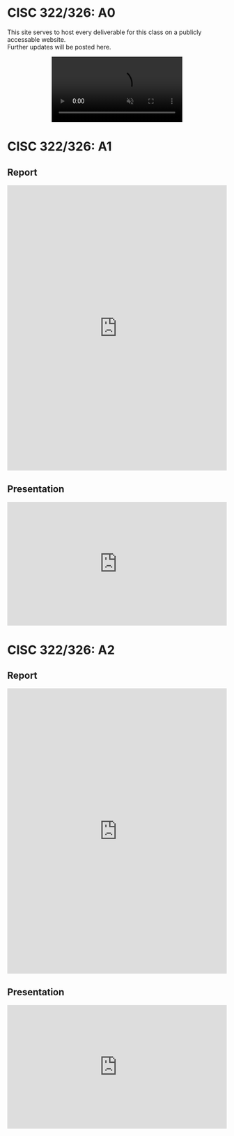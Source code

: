 # CISC 322/326: A0
This site serves to host every deliverable for this class on a publicly accessable website.  
Further updates will be posted here.

<div style="width: 100%">
<video muted autoplay loop style="display: block; margin: 0 auto">
<source src="./media/bird_dance.mp4" type="video/mp4">
</video>
</div>

# CISC 322/326: A1
## Report
<div style="padding-top: 130%; position: relative;"><embed src="https://drive.google.com/viewerng/viewer?embedded=true&amp;url=https://github.com/jdhickey/echo-cowsay/raw/main/media/A1_Report.pdf" type="application/pdf" style="width: 100%; height: 100%; position: absolute; top: 0;"></div>

## Presentation
<div style="padding-top: 56.25%; position: relative;">
  <iframe style="width: 100%; height: 100%; position: absolute; top: 0;" src="https://www.youtube.com/embed/C0m2P8AANys?si=WngHUToOTb8z7N0M" title="YouTube video player" frameborder="0" allow="accelerometer; autoplay; clipboard-write; encrypted-media; gyroscope; picture-in-picture; web-share" referrerpolicy="strict-origin-when-cross-origin" allowfullscreen=""></iframe>
</div>

# CISC 322/326: A2
## Report
<div style="padding-top: 130%; position: relative;"><embed src="https://drive.google.com/viewerng/viewer?embedded=true&amp;url=https://github.com/jdhickey/echo-cowsay/raw/main/media/A2_Report.pdf" type="application/pdf" style="width: 100%; height: 100%; position: absolute; top: 0;"></div>

## Presentation
<div style="padding-top: 56.25%; position: relative;">
  <iframe style="width: 100%; height: 100%; position: absolute; top: 0;" src="https://www.youtube.com/embed/3-lYMSmrrJo?si=7rmn4gZhVP0lR0_Q" title="YouTube video player" frameborder="0" allow="accelerometer; autoplay; clipboard-write; encrypted-media; gyroscope; picture-in-picture; web-share" referrerpolicy="strict-origin-when-cross-origin" allowfullscreen=""></iframe>
</div>
